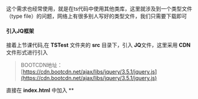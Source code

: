<!--
 * @Author: gaoyuan
 * @Date: 2020-10-27 11:00:55
 * @LastEditors: gaoyuan
 * @LastEditTime: 2020-10-27 12:09:43
-->
这个需求也经常使用，就是在ts代码中使用其他类库，这里就涉及到一个类型文件（type file）的问题，网络上有很多别人写好的类型文件，我们只需要下载即可

#### 引入JQ框架
接着上节课代码,在 **TSTest** 文件夹的 **src** 目录下，引入 **JQ**文件，这里采用 **CDN**文件形式进行引入
> BOOTCDN地址： [https://cdn.bootcdn.net/ajax/libs/jquery/3.5.1/jquery.js](https://cdn.bootcdn.net/ajax/libs/jquery/3.5.1/jquery.js)

直接在 **index.html** 中加入 **<script>**标签，代码如下
```javascript
<script src="https://cdn.bootcdn.net/ajax/libs/jquery/3.5.1/jquery.js"></script>
```
有了 jq 框架，就可以在 ts 文件中进行使用 Jq 语法了
然后在 page.ts 文件中编写如下代码
```javascript 
const teacher: string = "jspang";
console.log(teacher);

$(function () {
  alert("jspang");
});
```
写完以后到终端中执行 **npm run test** 进行编译和启动服务，然后打开终端中的地址，可以在浏览器控制台中看到打印，也没有任何的报错

#### 安装 types/jquery（解决方法）
1. 第一种：就是安装别人写好的文件
但是在**vscode** 中会报错的，这时候就需要我们安装类型文件 **type file**, 直接可以用 **npm** 进行安装
```javascript
npm install @types/jquery 
```
2. 第二种：简单粗暴
还有一种简单粗暴的方法的方式就是直接在 **page.ts**文件的头部加入这句代码
```javascript
  declare var $:any
```
3. 第三种
自己写一个 **.d.ts**声明文件的类库，如果你用的类库很少见，就需要自己写了。这个写起来还是很麻烦的。不推荐大家用这种方式。因为自己写的话，比如jq就有几十个接口，如果你要写，这个文件会写很长，所以原则就是you别人写好的就直接用，实在没有就用粗暴的方法，如果实在不行，就考虑写**.d.ts声明文件**